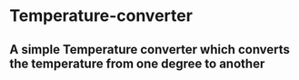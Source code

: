 # Temperature-converter
## A simple Temperature converter which converts the temperature from one degree to another
